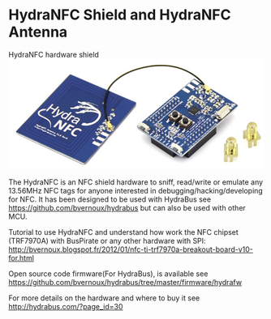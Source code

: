 HydraNFC Shield and HydraNFC Antenna
========

HydraNFC hardware shield
![HydraNFC shield](HydraNFC_board.jpg)

The HydraNFC is an NFC shield hardware to sniff, read/write or emulate any 13.56MHz NFC tags for anyone interested in debugging/hacking/developing for NFC.
It has been designed to be used with HydraBus see https://github.com/bvernoux/hydrabus but can also be used with other MCU.

Tutorial to use HydraNFC and understand how work the NFC chipset (TRF7970A) with BusPirate or any other hardware with SPI:
http://bvernoux.blogspot.fr/2012/01/nfc-ti-trf7970a-breakout-board-v10-for.html

Open source code firmware(For HydraBus), is available see
https://github.com/bvernoux/hydrabus/tree/master/firmware/hydrafw

For more details on the hardware and where to buy it see http://hydrabus.com/?page_id=30
